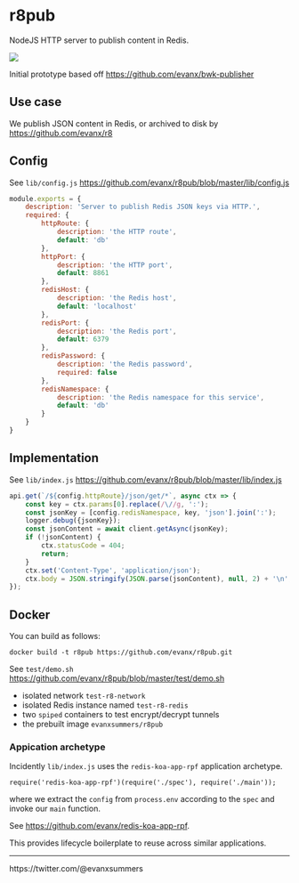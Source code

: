 
# r8pub

NodeJS HTTP server to publish content in Redis.

<img src="https://raw.githubusercontent.com/evanx/r8pub/master/docs/readme/r8pub.png"/>

Initial prototype based off https://github.com/evanx/bwk-publisher

## Use case

We publish JSON content in Redis, or archived to disk by https://github.com/evanx/r8

## Config

See `lib/config.js` https://github.com/evanx/r8pub/blob/master/lib/config.js

```javascript
module.exports = {
    description: 'Server to publish Redis JSON keys via HTTP.',
    required: {
        httpRoute: {
            description: 'the HTTP route',
            default: 'db'
        },
        httpPort: {
            description: 'the HTTP port',
            default: 8861
        },
        redisHost: {
            description: 'the Redis host',
            default: 'localhost'
        },
        redisPort: {
            description: 'the Redis port',
            default: 6379
        },
        redisPassword: {
            description: 'the Redis password',
            required: false
        },
        redisNamespace: {
            description: 'the Redis namespace for this service',
            default: 'db'
        }
    }
}
```

## Implementation

See `lib/index.js` https://github.com/evanx/r8pub/blob/master/lib/index.js

```javascript
api.get(`/${config.httpRoute}/json/get/*`, async ctx => {
    const key = ctx.params[0].replace(/\//g, ':');
    const jsonKey = [config.redisNamespace, key, 'json'].join(':');
    logger.debug({jsonKey});
    const jsonContent = await client.getAsync(jsonKey);
    if (!jsonContent) {
        ctx.statusCode = 404;
        return;
    }
    ctx.set('Content-Type', 'application/json');
    ctx.body = JSON.stringify(JSON.parse(jsonContent), null, 2) + '\n';
});
```

## Docker

You can build as follows:
```
docker build -t r8pub https://github.com/evanx/r8pub.git
```

See `test/demo.sh` https://github.com/evanx/r8pub/blob/master/test/demo.sh
- isolated network `test-r8-network`
- isolated Redis instance named `test-r8-redis`
- two `spiped` containers to test encrypt/decrypt tunnels
- the prebuilt image `evanxsummers/r8pub`


### Appication archetype

Incidently `lib/index.js` uses the `redis-koa-app-rpf` application archetype.
```
require('redis-koa-app-rpf')(require('./spec'), require('./main'));
```
where we extract the `config` from `process.env` according to the `spec` and invoke our `main` function.

See https://github.com/evanx/redis-koa-app-rpf.

This provides lifecycle boilerplate to reuse across similar applications.

<hr>
https://twitter.com/@evanxsummers

